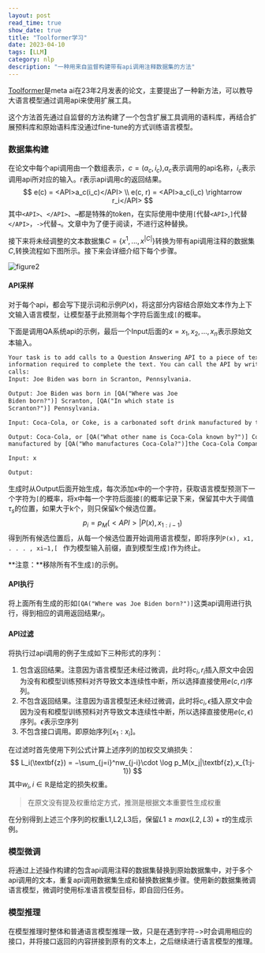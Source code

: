 ```yaml
---
layout: post
read_time: true
show_date: true
title: "Toolformer学习"
date: 2023-04-10
tags: [LLM]
category: nlp
description: "一种用来自监督构建带有api调用注释数据集的方法"
---
```


[Toolformer](https://arxiv.org/pdf/2302.04761.pdf)是meta ai在23年2月发表的论文，主要提出了一种新方法，可以教导大语言模型通过调用api来使用扩展工具。

这个方法首先通过自监督的方法构建了一个包含扩展工具调用的语料库，再结合扩展预料库和原始语料库没通过fine-tune的方式训练语言模型。

### 数据集构建

在论文中每个api调用由一个数组表示，$c=(a_c,i_c)$,$a_c$表示调用的api名称，$i_c$表示调用api所对应的输入。r表示api调用c的返回结果。
$$
e(c) = <API>a_c(i_c)</API> \\
e(c, r) = <API>a_c(i_c) \rightarrow r_i</API>
$$
其中`<API>`、`</API>`、`→`都是特殊的token，在实际使用中使用`[`代替`<API>`,`]`代替`</API>`，`->`代替`→`。文章中为了便于阅读，不进行这种替换。

接下来将未经调整的文本数据集$C=\{x^1,...,x^{|C|}\}$转换为带有api调用注释的数据集$C$,转换流程如下图所示。接下来会详细介绍下每个步骤。

![figure2](./assets/img/posts/20230410/toolformer_figure2.png)

#### API采样

对于每个api，都会写下提示词和示例$P(x)$，将这部分内容结合原始文本作为上下文输入语言模型，让模型基于此预测每个字符后面生成`[`的概率。

下面是调用QA系统api的示例，最后一个Input后面的$x=x_1,x_2,...,x_n$表示原始文本输入。

```latex
Your task is to add calls to a Question Answering API to a piece of text. The questions should help you get
information required to complete the text. You can call the API by writing "[QA(question)]" where "question" is the question you want to ask. Here are some examples of API
calls:
Input: Joe Biden was born in Scranton, Pennsylvania.

Output: Joe Biden was born in [QA("Where was Joe
Biden born?")] Scranton, [QA("In which state is
Scranton?")] Pennsylvania.

Input: Coca-Cola, or Coke, is a carbonated soft drink manufactured by the Coca-Cola Company.

Output: Coca-Cola, or [QA("What other name is Coca-Cola known by?")] Coke, is a carbonated soft drink
manufactured by [QA("Who manufactures Coca-Cola?")]the Coca-Cola Company.

Input: x

Output:

```

生成时从Output后面开始生成，每次添加x中的一个字符，获取语言模型预测下一个字符为`[`的概率，将x中每一个字符后面接`[`的概率记录下来，保留其中大于阈值$\tau_s$的位置，如果大于k个，则只保留k个候选位置。
$$
p_i = p_M(<API> | P(x), x_{1:i−1})
$$
得到所有候选位置后，从每一个候选位置开始调用语言模型，即将序列`P(x), x1, . . . , xi−1,[ ` 作为模型输入前缀，直到模型生成`]`作为终止。

**注意：**移除所有不生成`]`的示例。

#### API执行

将上面所有生成的形如`[QA("Where was Joe Biden born?")]`这类api调用进行执行，得到相应的调用返回结果$r_i$。

#### API过滤

将执行过api调用的例子生成如下三种形式的序列：

1. 包含返回结果。注意因为语言模型还未经过微调，此时将$c_i,r_i$插入原文中会因为没有和模型训练预料对齐导致文本连续性中断，所以选择直接使用$e(c,r)$序列。
2. 不包含返回结果。注意因为语言模型还未经过微调，此时将$c_i,\epsilon$插入原文中会因为没有和模型训练预料对齐导致文本连续性中断，所以选择直接使用$e(c,\epsilon)$序列。$\epsilon$表示空序列
3. 不包含接口调用。即原始序列$[x_1:x_i]$。


在过滤时首先使用下列公式计算上述序列的加权交叉熵损失：
$$
L_i(\textbf{z}) = −\sum_{j=i}^nw_{j-i}\cdot \log p_M(x_j|\textbf{z},x_{1:j-1})
$$
其中$w_i,i\in \mathbb{R}$是给定的损失权重。
>在原文没有提及权重给定方式，推测是根据文本重要性生成权重

在分别得到上述三个序列的权重L1,L2,L3后，保留$L1\geq max(L2,L3)+\tau$的生成示例。
### 模型微调
将通过上述操作构建的包含api调用注释的数据集替换到原始数据集中，对于多个api调用的文本，重复api调用数据集生成和替换数据集步骤。使用新的数据集微调语言模型，微调时使用标准语言模型目标，即自回归任务。
### 模型推理

在模型推理时整体和普通语言模型推理一致，只是在遇到字符$->$时会调用相应的接口，并将接口返回的内容拼接到原有的文本上，之后继续进行语言模型的推理。